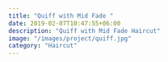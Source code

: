 ```yaml
---
title: "Quiff with Mid Fade "
date: 2019-02-07T10:47:55+06:00
description: "Quiff with Mid Fade Haircut"
image: "/images/project/quiff.jpg"
category: "Haircut"
---
```

